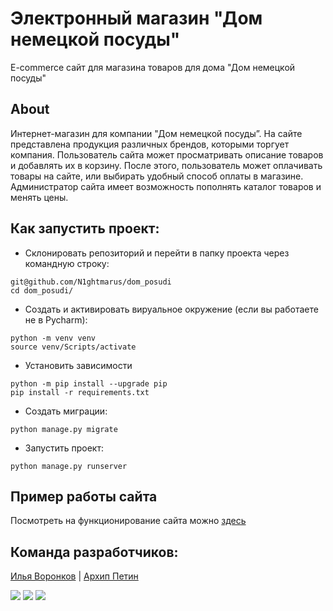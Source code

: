 # Электронный магазин "Дом немецкой посуды"
E-commerce сайт для магазина товаров для дома "Дом немецкой посуды"
## About
Интернет-магазин для компании "Дом немецкой посуды”. На сайте представлена продукция различных брендов, которыми торгует компания. Пользователь сайта может просматривать описание товаров и добавлять их в корзину. После этого, пользователь может оплачивать товары на сайте, или выбирать удобный способ оплаты в магазине. Администратор сайта имеет возможность пополнять каталог товаров и менять цены.
## Как запустить проект:
- Склонировать репозиторий и перейти в папку проекта через командную строку:
```
git@github.com/N1ghtmarus/dom_posudi
cd dom_posudi/
```
- Создать и активировать вируальное окружение (если вы работаете не в Pycharm):
```
python -m venv venv
source venv/Scripts/activate
```
- Установить зависимости
```
python -m pip install --upgrade pip
pip install -r requirements.txt
```
- Создать миграции:
```
python manage.py migrate
```
- Запустить проект:
```
python manage.py runserver
```
## Пример работы сайта
Посмотреть на функционирование сайта можно [здесь](http://domposudi.herokuapp.com "здесь")

## Команда разработчиков:
[Илья Воронков](https://github.com/ifize) | [Архип Петин](https://github.com/N1ghtmarus "Архип Петин")

![](https://img.shields.io/pypi/pyversions/p5?logo=python&logoColor=yellow&style=for-the-badge)
![](https://www.djangoproject.com/m/img/badges/djangopowered126x54.gif)
![](https://img.shields.io/badge/DRF-3.12.4-lightblue)
